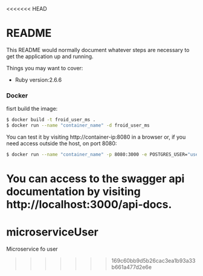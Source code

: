 <<<<<<< HEAD
# README

This README would normally document whatever steps are necessary to get the
application up and running.

Things you may want to cover:

* Ruby version:2.6.6

### Docker
fisrt build the image:

```sh
$ docker build -t froid_user_ms .
$ docker run --name "container_name" -d froid_user_ms 
```
You can test it by visiting http://container-ip:8080 in a browser or, if you need access outside the host, on port 8080:
```sh
$ docker run --name "container_name" -p 8080:3000 -e POSTGRES_USER="user" -e POSTGRES_PASSWORD="password" -e POSTGRESS_HOST="host" -d froid_user_ms 
```
You can access to the swagger api documentation by visiting http://localhost:3000/api-docs.
=======
# microserviceUser
Microservice fo user
>>>>>>> 169c60bb9d5b26cac3ea1b93a33b661a477d2e6e

